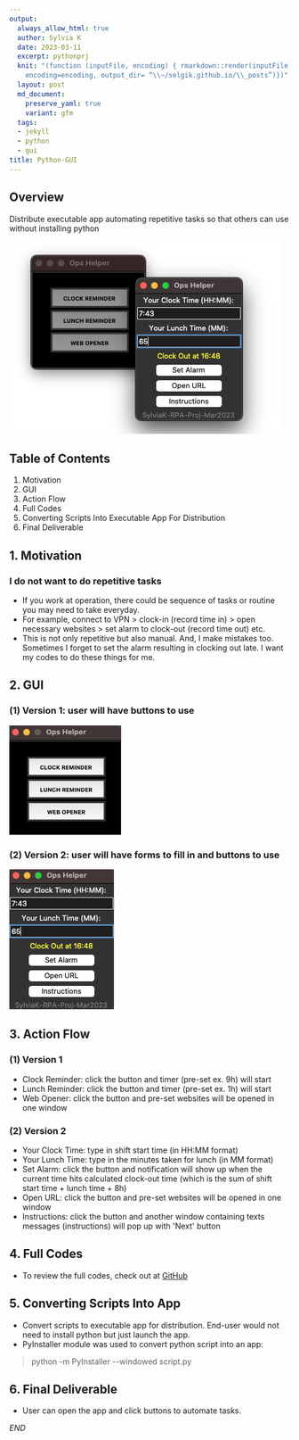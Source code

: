 ```yaml
---
output:
  always_allow_html: true
  author: Sylvia K
  date: 2023-03-11
  excerpt: pythonprj
  knit: "(function (inputFile, encoding) { rmarkdown::render(inputFile,
    encoding=encoding, output_dir= “\\~/selgik.github.io/\\_posts”)})"
  layout: post
  md_document:
    preserve_yaml: true
    variant: gfm
  tags:
  - jekyll
  - python
  - gui
title: Python-GUI
---
```

## Overview 
Distribute executable app automating repetitive tasks so that others can use without installing python  

![gui](/assets/images/gui-prj.png)

## Table of Contents
1. Motivation  
2. GUI  
3. Action Flow   
4. Full Codes
5. Converting Scripts Into Executable App For Distribution 
6. Final Deliverable

## 1. Motivation
### I do not want to do repetitive tasks  
- If you work at operation, there could be sequence of tasks or routine you may need to take everyday.  
- For example, connect to VPN > clock-in (record time in) > open necessary websites > set alarm to clock-out (record time out) etc.   
- This is not only repetitive but also manual. And, I make mistakes too. Sometimes I forget to set the alarm resulting in clocking out late. I want my codes to do these things for me.   

## 2. GUI
### (1) Version 1: user will have buttons to use  
![v1](/assets/images/v1.png)  
         
### (2) Version 2: user will have forms to fill in and buttons to use  
![v2](/assets/images/v2.png)  

## 3. Action Flow
### (1) Version 1
- Clock Reminder: click the button and timer (pre-set ex. 9h) will start   
- Lunch Reminder: click the button and timer (pre-set ex. 1h) will start  
- Web Opener: click the button and pre-set websites will be opened in one window  

### (2) Version 2  
- Your Clock Time: type in shift start time (in HH:MM format)  
- Your Lunch Time: type in the minutes taken for lunch (in MM format)  
- Set Alarm: click the button and notification will show up when the current time hits calculated clock-out time (which is the sum of shift start time + lunch time + 8h)  
- Open URL: click the button and pre-set websites will be opened in one window  
- Instructions: click the button and another window containing texts messages (instructions) will pop up with 'Next' button   

## 4. Full Codes
- To review the full codes, check out at [GitHub](https://github.com/selgik/RPA-project/tree/main/button-to-start)   

## 5. Converting Scripts Into App
- Convert scripts to executable app for distribution. End-user would not need to install python but just launch the app.
- PyInstaller module was used to convert python script into an app:   
> python -m PyInstaller --windowed script.py  

## 6. Final Deliverable   
- User can open the app and click buttons to automate tasks.
 
*END* 
